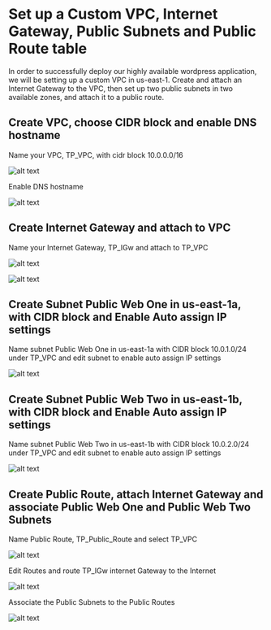 # Set up a Custom VPC, Internet Gateway, Public Subnets and Public Route table

In order to successfully deploy our highly available wordpress application, we will be setting up a custom VPC in us-east-1. Create and attach an Internet Gateway to the VPC, then set up two public subnets in two available zones, and attach it to a public route.

## Create VPC, choose CIDR block and enable DNS hostname

Name your VPC, TP_VPC, with cidr block 10.0.0.0/16

![alt text](https://adetunjiaramide.s3.amazonaws.com/images/aws/three-tier-wordpress/create_vpc.png)

Enable DNS hostname

![alt text](https://adetunjiaramide.s3.amazonaws.com/images/aws/three-tier-wordpress/enable_dns_vpc.png)


## Create Internet Gateway and attach to VPC

Name your Internet Gateway, TP_IGw and attach to TP_VPC

![alt text](https://adetunjiaramide.s3.amazonaws.com/images/aws/three-tier-wordpress/create_igw.png)

![alt text](https://adetunjiaramide.s3.amazonaws.com/images/aws/three-tier-wordpress/attach_igw.png)


## Create Subnet Public Web One in us-east-1a, with CIDR block and Enable Auto assign IP settings

Name subnet Public Web One in us-east-1a with CIDR block 10.0.1.0/24 under TP_VPC and edit subnet to enable auto assign IP settings

![alt text](https://adetunjiaramide.s3.amazonaws.com/images/aws/three-tier-wordpress/public_web_one.png)


## Create Subnet Public Web Two in us-east-1b, with CIDR block and Enable Auto assign IP settings

Name subnet Public Web Two in us-east-1b with CIDR block 10.0.2.0/24 under TP_VPC and edit subnet to enable auto assign IP settings

![alt text](https://adetunjiaramide.s3.amazonaws.com/images/aws/three-tier-wordpress/edit_subnet.png)

## Create Public Route, attach Internet Gateway and associate Public Web One and Public Web Two Subnets

Name Public Route, TP_Public_Route and select TP_VPC

![alt text](https://adetunjiaramide.s3.amazonaws.com/images/aws/three-tier-wordpress/public_routes.png)

Edit Routes and route TP_IGw internet Gateway to the Internet

![alt text](https://adetunjiaramide.s3.amazonaws.com/images/aws/three-tier-wordpress/route_igw.png)

Associate the Public Subnets to the Public Routes

![alt text](https://adetunjiaramide.s3.amazonaws.com/images/aws/three-tier-wordpress/associate_public_subnets.png)




